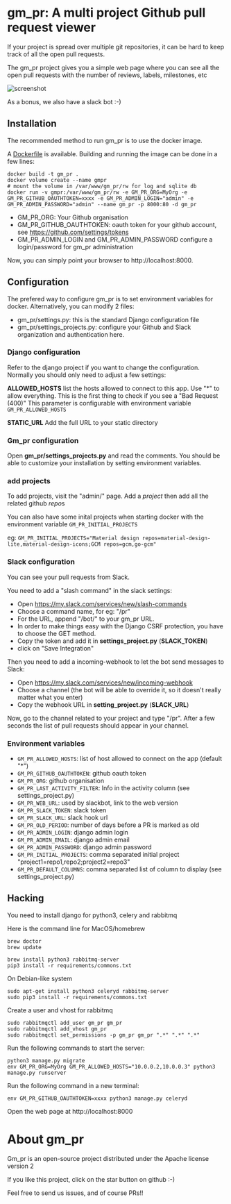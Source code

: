 # gm_pr: A multi project Github pull request viewer


If your project is spread over multiple git repositories, it can be hard to
keep track of all the open pull requests.

The gm_pr project gives you a simple web page where you can see all the open
pull requests with the number of reviews, labels, milestones, etc

![screenshot](screenshot.png)

As a bonus, we also have a slack bot :-)

## Installation

The recommended method to run gm_pr is to use the docker image.

A [Dockerfile](Dockerfile) is available. Building and running the image
can be done in a few lines:

```
docker build -t gm_pr .
docker volume create --name gmpr
# mount the volume in /var/www/gm_pr/rw for log and sqlite db
docker run -v gmpr:/var/www/gm_pr/rw -e GM_PR_ORG=MyOrg -e GM_PR_GITHUB_OAUTHTOKEN=xxxx -e GM_PR_ADMIN_LOGIN="admin" -e GM_PR_ADMIN_PASSWORD="admin" --name gm_pr -p 8000:80 -d gm_pr
```

 * GM_PR_ORG: Your Github organisation
 * GM_PR_GITHUB_OAUTHTOKEN: oauth token for your github account, see https://github.com/settings/tokens
 * GM_PR_ADMIN_LOGIN and GM_PR_ADMIN_PASSWORD configure a login/password for gm_pr administration

Now, you can simply point your browser to http://localhost:8000.

## Configuration

The prefered way to configure gm_pr is to set environment variables for docker.
Alternatively, you can modify 2 files:

 * gm_pr/settings.py: this is the standard Django configuration file
 * gm_pr/settings_projects.py: configure your Github and Slack organization and authentication here.

### Django configuration

Refer to the django project if you want to change the configuration.
Normally you should only need to adjust a few settings:

**ALLOWED_HOSTS** list the hosts allowed to connect to this app.
Use "*" to allow everything.
This is the first thing to check if you see a "Bad Request (400)"
This parameter is configurable with environment variable `GM_PR_ALLOWED_HOSTS`

**STATIC_URL** Add the full URL to your static directory

### Gm_pr configuration

Open **gm_pr/settings_projects.py** and read the comments. You should be able
to customize your installation by setting environment variables.

### add projects

To add projects, visit the "admin/" page. Add a *project* then add all the
related github *repo*s

You can also have some inital projects when starting docker with the environment
variable `GM_PR_INITIAL_PROJECTS`

eg: `GM_PR_INITIAL_PROJECTS="Material design repos=material-design-lite,material-design-icons;GCM repos=gcm,go-gcm"`

### Slack configuration

You can see your pull requests from Slack.

You need to add a "slash command" in the slack settings:

 * Open https://my.slack.com/services/new/slash-commands
 * Choose a command name, for eg: "/pr"
 * For the URL, append "/bot/" to your gm_pr URL.
 * In order to make things easy with the Django CSRF protection, you have to
 choose the GET method.
 * Copy the token and add it in **settings_project.py** (**SLACK_TOKEN**)
 * click on "Save Integration"

Then you need to add a incoming-webhook to let the bot send messages to Slack:

 * Open https://my.slack.com/services/new/incoming-webhook
 * Choose a channel (the bot will be able to override it, so it doesn't really
 matter what you enter)
 * Copy the webhook URL in **setting_project.py** (**SLACK_URL**)

Now, go to the channel related to your project and type "/pr". After a
few seconds the list of pull requests should appear in your channel.

### Environment variables

 * `GM_PR_ALLOWED_HOSTS`: list of host allowed to connect on the app (default "*")
 * `GM_PR_GITHUB_OAUTHTOKEN`: github oauth token
 * `GM_PR_ORG`: github organisation
 * `GM_PR_LAST_ACTIVITY_FILTER`: Info in the activity column (see settings_project.py)
 * `GM_PR_WEB_URL`: used by slackbot, link to the web version
 * `GM_PR_SLACK_TOKEN`: slack token
 * `GM_PR_SLACK_URL`: slack hook url
 * `GM_PR_OLD_PERIOD`: number of days before a PR is marked as old
 * `GM_PR_ADMIN_LOGIN`: django admin login
 * `GM_PR_ADMIN_EMAIL`: django admin email
 * `GM_PR_ADMIN_PASSWORD`: django admin password
 * `GM_PR_INITIAL_PROJECTS`: comma separated initial project "project1=repo1,repo2;project2=repo3"
 * `GM_PR_DEFAULT_COLUMNS`: comma separated list of column to display (see settings_project.py)

## Hacking

You need to install django for python3, celery and rabbitmq

Here is the command line for MacOS/homebrew

```
brew doctor
brew update

brew install python3 rabbitmq-server
pip3 install -r requirements/commons.txt
```

On Debian-like system

```
sudo apt-get install python3 celeryd rabbitmq-server
sudo pip3 install -r requirements/commons.txt
```

Create a user and vhost for rabbitmq

```
sudo rabbitmqctl add_user gm_pr gm_pr
sudo rabbitmqctl add_vhost gm_pr
sudo rabbitmqctl set_permissions -p gm_pr gm_pr ".*" ".*" ".*"

```

Run the following commands to start the server:
```
python3 manage.py migrate
env GM_PR_ORG=MyOrg GM_PR_ALLOWED_HOSTS="10.0.0.2,10.0.0.3" python3 manage.py runserver
```

Run the following command in a new terminal:
```
env GM_PR_GITHUB_OAUTHTOKEN=xxxx python3 manage.py celeryd
```

Open the web page at http://localhost:8000

# About gm_pr

Gm_pr is an open-source project distributed under the Apache license
version 2

If you like this project, click on the star button on github  :-)

Feel free to send us issues, and of course PRs!!
